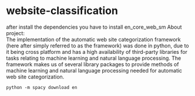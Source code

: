 # website-classification

after install the dependencies you have to install en_core_web_sm
                About project:      
The implementation of the automatic web site categorization framework (here after simply referred to as the framework) was done in python, due to it being cross platform and has a high availability of third-party libraries for tasks relating to machine learning and natural language processing. The framework makes us of several library packages to provide methods of machine learning and natural language processing needed for automatic web site categorization.

```
python -m spacy download en
```
